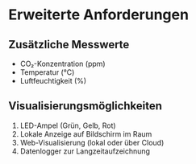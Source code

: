 # Erweiterte Anforderungen

## Zusätzliche Messwerte
- CO₂-Konzentration (ppm)
- Temperatur (°C)
- Luftfeuchtigkeit (%)

## Visualisierungsmöglichkeiten
1. LED-Ampel (Grün, Gelb, Rot)
2. Lokale Anzeige auf Bildschirm im Raum
3. Web-Visualisierung (lokal oder über Cloud)
4. Datenlogger zur Langzeitaufzeichnung